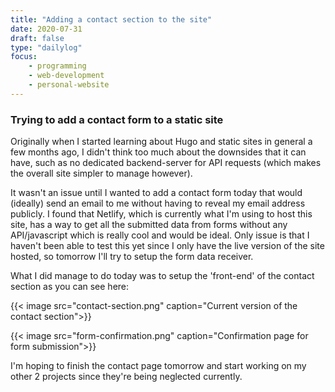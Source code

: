 ```yaml
---
title: "Adding a contact section to the site"
date: 2020-07-31
draft: false
type: "dailylog"
focus:
    - programming
    - web-development
    - personal-website
---
```


### Trying to add a contact form to a static site

Originally when I started learning about Hugo and static sites in general a few months ago, I didn't think too much about the downsides that it can have, such as no dedicated backend-server for API requests (which makes the overall site simpler to manage however).

It wasn't an issue until I wanted to add a contact form today that would (ideally) send an email to me without having to reveal my email address publicly. I found that Netlify, which is currently what I'm using to host this site, has a way to get all the submitted data from forms without any API/javascript which is really cool and would be ideal. Only issue is that I haven't been able to test this yet since I only have the live version of the site hosted, so tomorrow I'll try to setup the form data receiver.

What I did manage to do today was to setup the 'front-end' of the contact section as you can see here:

{{< image src="contact-section.png" caption="Current version of the contact section">}}

{{< image src="form-confirmation.png" caption="Confirmation page for form submission">}}

I'm hoping to finish the contact page tomorrow and start working on my other 2 projects since they're being neglected currently.